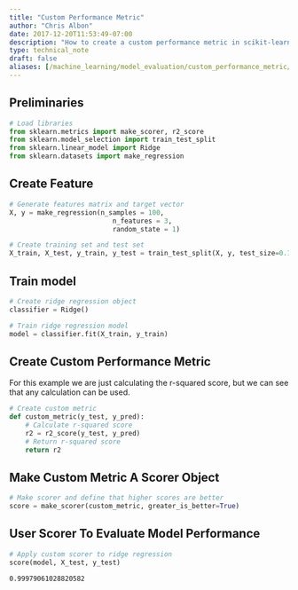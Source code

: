 ```yaml
---
title: "Custom Performance Metric"
author: "Chris Albon"
date: 2017-12-20T11:53:49-07:00
description: "How to create a custom performance metric in scikit-learn for machine learning in Python."
type: technical_note
draft: false
aliases: [/machine_learning/model_evaluation/custom_performance_metric/]
---
```

## Preliminaries


```python
# Load libraries
from sklearn.metrics import make_scorer, r2_score
from sklearn.model_selection import train_test_split
from sklearn.linear_model import Ridge
from sklearn.datasets import make_regression
```

## Create Feature 


```python
# Generate features matrix and target vector
X, y = make_regression(n_samples = 100,
                          n_features = 3,
                          random_state = 1)

# Create training set and test set
X_train, X_test, y_train, y_test = train_test_split(X, y, test_size=0.10, random_state=1)
```

## Train model


```python
# Create ridge regression object
classifier = Ridge()

# Train ridge regression model
model = classifier.fit(X_train, y_train)
```

## Create Custom Performance Metric

For this example we are just calculating the r-squared score, but we can see that any calculation can be used.


```python
# Create custom metric
def custom_metric(y_test, y_pred):
    # Calculate r-squared score
    r2 = r2_score(y_test, y_pred)
    # Return r-squared score
    return r2
```

## Make Custom Metric A Scorer Object


```python
# Make scorer and define that higher scores are better
score = make_scorer(custom_metric, greater_is_better=True)
```

## User Scorer To Evaluate Model Performance


```python
# Apply custom scorer to ridge regression
score(model, X_test, y_test)
```




    0.99979061028820582


